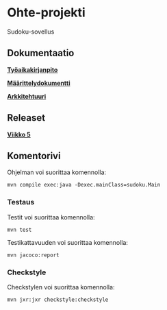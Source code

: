 # Ohte-projekti

Sudoku-sovellus

## Dokumentaatio

**[Työaikakirjanpito](https://github.com/amalia53/ot-harjoitustyo/blob/master/dokumentaatio/tyoaikakirjanpito.md)**

**[Määrittelydokumentti](https://github.com/amalia53/ot-harjoitustyo/blob/master/dokumentaatio/maarittelydokumentti.md)**

**[Arkkitehtuuri](https://github.com/amalia53/ot-harjoitustyo/blob/master/dokumentaatio/arkkitehtuuri.md)**

## Releaset

**[Viikko 5](https://github.com/amalia53/ot-harjoitustyo/releases/tag/Viikko5)**

## Komentorivi

Ohjelman voi suorittaa komennolla:

`mvn compile exec:java -Dexec.mainClass=sudoku.Main`

### Testaus

Testit voi suorittaa komennolla:

`mvn test`

Testikattavuuden voi suorittaa komennolla:

`mvn jacoco:report`

### Checkstyle

Checkstylen voi suorittaa komennolla:

`mvn jxr:jxr checkstyle:checkstyle`
